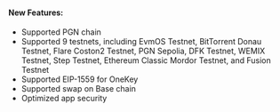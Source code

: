 #### New Features:

- Supported PGN chain
- Supported 9 testnets, including EvmOS Testnet, BitTorrent Donau Testnet, Flare Coston2 Testnet, PGN Sepolia, DFK Testnet, WEMIX Testnet, Step Testnet, Ethereum Classic Mordor Testnet, and Fusion Testnet
- Supported EIP-1559 for OneKey
- Supported swap on Base chain
- Optimized app security
